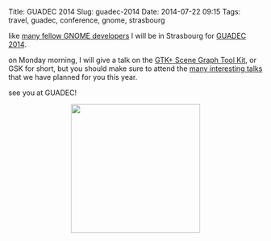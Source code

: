 Title: GUADEC 2014
Slug: guadec-2014
Date: 2014-07-22 09:15
Tags: travel, guadec, conference, gnome, strasbourg

like [many fellow GNOME developers][guadec-participants] I will be in
Strasbourg for [GUADEC 2014][guadec-web].

on Monday morning, I will give a talk on the [GTK+ Scene Graph Tool
Kit][gsk-talk], or GSK for short, but you should make sure to attend the
[many interesting talks][guadec-schedule] that we have planned for you this
year.

see you at GUADEC!

<figure>
  <div style="text-align:center;margin: 0 auto;">
    <img style="max-width:100%;width:256px;height:auto;" src="{filename}/images/guadec-2014-badge-large.png"/>
  </div>
</figure>

[guadec-participants]: https://www.guadec.org/participant-list/
[guadec-web]: https://www.guadec.org/
[gsk-talk]: https://www.guadec.org/the-gtk-scene-graph-tool-kit/
[guadec-schedule]: https://www.guadec.org/schedule/
